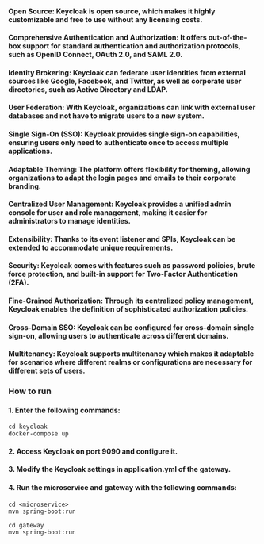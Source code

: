 #### Open Source: Keycloak is open source, which makes it highly customizable and free to use without any licensing costs.

#### Comprehensive Authentication and Authorization: It offers out-of-the-box support for standard authentication and authorization protocols, such as OpenID Connect, OAuth 2.0, and SAML 2.0.

#### Identity Brokering: Keycloak can federate user identities from external sources like Google, Facebook, and Twitter, as well as corporate user directories, such as Active Directory and LDAP.

#### User Federation: With Keycloak, organizations can link with external user databases and not have to migrate users to a new system.

#### Single Sign-On (SSO): Keycloak provides single sign-on capabilities, ensuring users only need to authenticate once to access multiple applications.

#### Adaptable Theming: The platform offers flexibility for theming, allowing organizations to adapt the login pages and emails to their corporate branding.

#### Centralized User Management: Keycloak provides a unified admin console for user and role management, making it easier for administrators to manage identities.

#### Extensibility: Thanks to its event listener and SPIs, Keycloak can be extended to accommodate unique requirements.

#### Security: Keycloak comes with features such as password policies, brute force protection, and built-in support for Two-Factor Authentication (2FA).

#### Fine-Grained Authorization: Through its centralized policy management, Keycloak enables the definition of sophisticated authorization policies.

#### Cross-Domain SSO: Keycloak can be configured for cross-domain single sign-on, allowing users to authenticate across different domains.

#### Multitenancy: Keycloak supports multitenancy which makes it adaptable for scenarios where different realms or configurations are necessary for different sets of users.

### How to run
  #### 1. Enter the following commands:
  ```
  cd keycloak
  docker-compose up
  ```
  #### 2. Access Keycloak on port 9090 and configure it.

  #### 3. Modify the Keycloak settings in application.yml of the gateway.

  #### 4. Run the microservice and gateway with the following commands:
  ```
  cd <microservice>
  mvn spring-boot:run
  
  cd gateway
  mvn spring-boot:run
  ```
